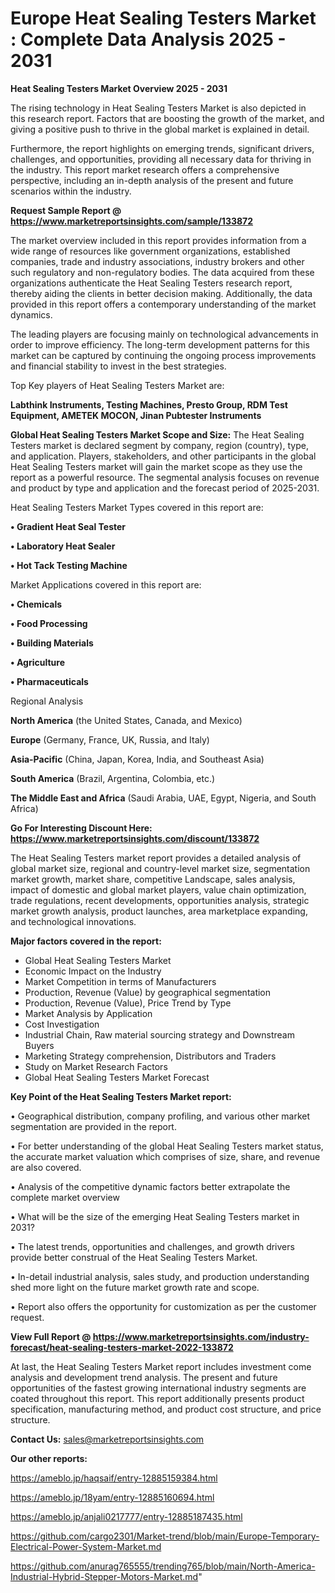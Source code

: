 # Europe Heat Sealing Testers Market : Complete Data Analysis 2025 - 2031

<Strong> Heat Sealing Testers Market Overview 2025 - 2031</strong>

The rising technology in Heat Sealing Testers Market is also depicted in this research report. Factors that are boosting the growth of the market, and giving a positive push to thrive in the global market is explained in detail.

Furthermore, the report highlights on emerging trends, significant drivers, challenges, and opportunities, providing all necessary data for thriving in the industry. This report market research offers a comprehensive perspective, including an in-depth analysis of the present and future scenarios within the industry.

<strong>Request Sample Report @ <a href=https://www.marketreportsinsights.com/sample/133872>https://www.marketreportsinsights.com/sample/133872</a></strong>

The market overview included in this report provides information from a wide range of resources like government organizations, established companies, trade and industry associations, industry brokers and other such regulatory and non-regulatory bodies. The data acquired from these organizations authenticate the Heat Sealing Testers research report, thereby aiding the clients in better decision making. Additionally, the data provided in this report offers a contemporary understanding of the market dynamics.

The leading players are focusing mainly on technological advancements in order to improve efficiency. The long-term development patterns for this market can be captured by continuing the ongoing process improvements and financial stability to invest in the best strategies.

Top Key players of Heat Sealing Testers Market are:

<strong>Labthink Instruments, Testing Machines, Presto Group, RDM Test Equipment, AMETEK MOCON, Jinan Pubtester Instruments</strong>

<strong><b>Global Heat Sealing Testers Market Scope and Size:</b></strong>
The Heat Sealing Testers market is declared segment by company, region (country), type, and application. Players, stakeholders, and other participants in the global Heat Sealing Testers market will gain the market scope as they use the report as a powerful resource. The segmental analysis focuses on revenue and product by type and application and the forecast period of 2025-2031.

Heat Sealing Testers Market Types covered in this report are:

<strong>• Gradient Heat Seal Tester

• Laboratory Heat Sealer

• Hot Tack Testing Machine</strong>

Market Applications covered in this report are:

<strong>• Chemicals

• Food Processing

• Building Materials

• Agriculture

• Pharmaceuticals</strong> 

Regional Analysis

<strong>North America</strong> (the United States, Canada, and Mexico)

<strong>Europe</strong> (Germany, France, UK, Russia, and Italy)

<strong>Asia-Pacific</strong> (China, Japan, Korea, India, and Southeast Asia)

<strong>South America</strong> (Brazil, Argentina, Colombia, etc.)

<strong>The Middle East and Africa</strong> (Saudi Arabia, UAE, Egypt, Nigeria, and South Africa)

<strong>Go For Interesting Discount Here: <a href=https://www.marketreportsinsights.com/discount/133872>https://www.marketreportsinsights.com/discount/133872</a></strong>

The Heat Sealing Testers market report provides a detailed analysis of global market size, regional and country-level market size, segmentation market growth, market share, competitive Landscape, sales analysis, impact of domestic and global market players, value chain optimization, trade regulations, recent developments, opportunities analysis, strategic market growth analysis, product launches, area marketplace expanding, and technological innovations.

<strong><b>Major factors covered in the report:</b></strong>
<ul>
  <li>Global Heat Sealing Testers Market </li>
  <li>Economic Impact on the Industry</li>
  <li>Market Competition in terms of Manufacturers</li>
  <li>Production, Revenue (Value) by geographical segmentation</li>
  <li>Production, Revenue (Value), Price Trend by Type</li>
  <li>Market Analysis by Application</li>
  <li>Cost Investigation</li>
  <li>Industrial Chain, Raw material sourcing strategy and Downstream Buyers</li>
  <li>Marketing Strategy comprehension, Distributors and Traders</li>
  <li>Study on Market Research Factors</li>
  <li>Global Heat Sealing Testers Market Forecast</li>
</ul>

<strong><b>Key Point of the Heat Sealing Testers Market report:</b></strong>

• Geographical distribution, company profiling, and various other market segmentation are provided in the report.

• For better understanding of the global Heat Sealing Testers market status, the accurate market valuation which comprises of size, share, and revenue are also covered.

• Analysis of the competitive dynamic factors better extrapolate the complete market overview

• What will be the size of the emerging Heat Sealing Testers market in 2031?

• The latest trends, opportunities and challenges, and growth drivers provide better construal of the Heat Sealing Testers Market.

• In-detail industrial analysis, sales study, and production understanding shed more light on the future market growth rate and scope.

• Report also offers the opportunity for customization as per the customer request.

<strong><b>View Full Report @ <a href=https://www.marketreportsinsights.com/industry-forecast/heat-sealing-testers-market-2022-133872>https://www.marketreportsinsights.com/industry-forecast/heat-sealing-testers-market-2022-133872</a></b></strong>


At last, the Heat Sealing Testers Market report includes investment come analysis and development trend analysis. The present and future opportunities of the fastest growing international industry segments are coated throughout this report. This report additionally presents product specification, manufacturing method, and product cost structure, and price structure.

<strong>Contact Us:</strong>
sales@marketreportsinsights.com

<strong>Our other reports:</strong>

<a href=https://ameblo.jp/haqsaif/entry-12885159384.html>https://ameblo.jp/haqsaif/entry-12885159384.html</a>

<a href=https://ameblo.jp/18yam/entry-12885160694.html>https://ameblo.jp/18yam/entry-12885160694.html</a>

<a href=https://ameblo.jp/anjali0217777/entry-12885187435.html>https://ameblo.jp/anjali0217777/entry-12885187435.html</a>

<a href=https://github.com/cargo2301/Market-trend/blob/main/Europe-Temporary-Electrical-Power-System-Market.md>https://github.com/cargo2301/Market-trend/blob/main/Europe-Temporary-Electrical-Power-System-Market.md</a>

<a href=https://github.com/anurag765555/trending765/blob/main/North-America-Industrial-Hybrid-Stepper-Motors-Market.md>https://github.com/anurag765555/trending765/blob/main/North-America-Industrial-Hybrid-Stepper-Motors-Market.md</a>"
